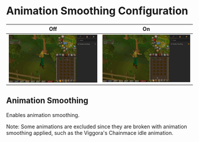 # Animation Smoothing Configuration

Off | On
:--------------------------------:|:--------------------------------:
![](img/animation-smoothing/animation_smoothing_off.gif) | ![](img/animation-smoothing/animation_smoothing_on.gif)

## Animation Smoothing

Enables animation smoothing. 

Note: Some animations are excluded since they are broken with animation smoothing applied, such as the Viggora's Chainmace idle animation.
